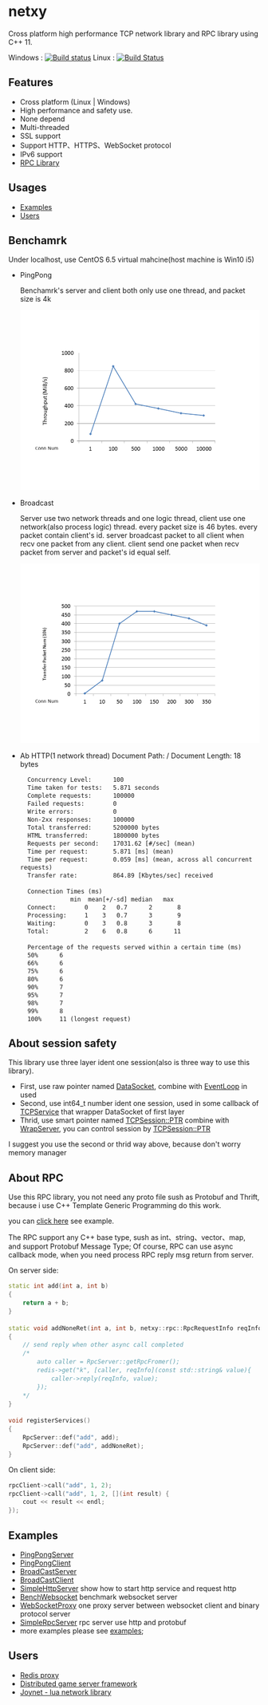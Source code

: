 netxy
=======
Cross platform high performance TCP network library and RPC library using C++ 11.

Windows : [![Build status](https://ci.appveyor.com/api/projects/status/76j8f2hyqlw3ekua/branch/master?svg=true)](https://ci.appveyor.com/project/IronsDu/netxy/branch/master)  Linux : [![Build Status](https://travis-ci.org/IronsDu/netxy.svg?branch=master)](https://travis-ci.org/IronsDu/netxy)

## Features
* Cross platform (Linux | Windows)
* High performance and safety use.
* None depend
* Multi-threaded
* SSL support
* Support HTTP、HTTPS、WebSocket protocol
* IPv6 support
* [RPC Library](https://github.com/IronsDu/netxy/tree/master/src/rpc)

## Usages
* [Examples](#examples)
* [Users](#users)

## Benchamrk
   Under localhost, use CentOS 6.5 virtual mahcine(host machine is Win10 i5)
* PingPong

  Benchamrk's server and client both only use one thread, and packet size is 4k

  ![PingPong](image/pingpong.png "PingPong")

* Broadcast

  Server use two network threads and one logic thread, client use one network(also process logic) thread. every packet size is 46 bytes.
  every packet contain client's id.
  server broadcast packet to all client when recv one packet from any client.
  client send one packet when recv packet from server and packet's id equal self.

  ![Broadcast](image/broadcast.png "Broadcast")

* Ab HTTP(1 network thread)
        Document Path:          /
        Document Length:        18 bytes

        Concurrency Level:      100
        Time taken for tests:   5.871 seconds
        Complete requests:      100000
        Failed requests:        0
        Write errors:           0
        Non-2xx responses:      100000
        Total transferred:      5200000 bytes
        HTML transferred:       1800000 bytes
        Requests per second:    17031.62 [#/sec] (mean)
        Time per request:       5.871 [ms] (mean)
        Time per request:       0.059 [ms] (mean, across all concurrent requests)
        Transfer rate:          864.89 [Kbytes/sec] received

        Connection Times (ms)
                    min  mean[+/-sd] median   max
        Connect:        0    2   0.7      2       8
        Processing:     1    3   0.7      3       9
        Waiting:        0    3   0.8      3       8
        Total:          2    6   0.8      6      11

        Percentage of the requests served within a certain time (ms)
        50%      6
        66%      6
        75%      6
        80%      6
        90%      7
        95%      7
        98%      7
        99%      8
        100%     11 (longest request)

## About session safety
  This library use three layer ident one session(also is three way to use this library).
  * First, use raw pointer named [DataSocket](https://github.com/IronsDu/netxy/blob/master/src/net/DataSocket.h#L30), combine with [EventLoop](https://github.com/IronsDu/netxy/blob/master/src/net/EventLoop.h) in used
  * Second, use int64_t number ident one session, used in some callback of [TCPService](https://github.com/IronsDu/netxy/blob/master/src/net/TCPService.h#L53) that wrapper DataSocket of first layer
  * Thrid, use smart pointer named [TCPSession::PTR](https://github.com/IronsDu/netxy/blob/master/src/net/WrapTCPService.h#L13) combine with [WrapServer](https://github.com/IronsDu/netxy/blob/master/src/net/WrapTCPService.h#L70), you can control session by [TCPSession::PTR](https://github.com/IronsDu/netxy/blob/master/src/net/WrapTCPService.h#L13)

I suggest you use the second or thrid way above, because don't worry memory manager

## About RPC
  Use this RPC library, you not need any proto file sush as Protobuf and Thrift, because i use C++ Template Generic Programming do this work.
  
  you can [click here](https://github.com/IronsDu/DServerFramework/blob/master/DDServerFramework/src/test/CenterServerExt.cpp) see example.
  
  The RPC support any C++ base type, sush as int、string、vector、map, and support Protobuf Message Type; Of course, RPC can use async callback mode, when you need process RPC reply msg return from server.
  
  On server side:
```cpp
static int add(int a, int b)
{
    return a + b;
}

static void addNoneRet(int a, int b, netxy::rpc::RpcRequestInfo reqInfo)
{
    // send reply when other async call completed
    /*
        auto caller = RpcServer::getRpcFromer();
        redis->get("k", [caller, reqInfo](const std::string& value){
            caller->reply(reqInfo, value);
        });
    */
}

void registerServices()
{
    RpcServer::def("add", add);
    RpcServer::def("add", addNoneRet);
}
```

On client side:

```cpp
rpcClient->call("add", 1, 2);
rpcClient->call("add", 1, 2, [](int result) {
    cout << result << endl;
});
```

Examples
----------------------------
* [PingPongServer](https://github.com/IronsDu/netxy/blob/master/examples/PingPongServer.cpp)
* [PingPongClient](https://github.com/IronsDu/netxy/blob/master/examples/PingPongClient.cpp)
* [BroadCastServer](https://github.com/IronsDu/netxy/blob/master/examples/BroadCastServer.cpp)
* [BroadCastClient](https://github.com/IronsDu/netxy/blob/master/examples/BroadCastClient.cpp)
* [SimpleHttpServer](https://github.com/IronsDu/netxy/blob/master/examples/TestHttp.cpp) show how to start http service and request http
* [BenchWebsocket](https://github.com/IronsDu/netxy/blob/master/examples/BenchWebsocket.cpp) benchmark websocket server
* [WebSocketProxy](https://github.com/IronsDu/netxy/blob/master/examples/WebBinaryProxy.cpp) one proxy server between websocket client and binary protocol server
* [SimpleRpcServer](https://github.com/IronsDu/netxy/blob/master/examples/SimpleRpcServer.cpp) rpc server use http and protobuf
* more examples please see [examples](https://github.com/IronsDu/netxy/tree/master/examples);

Users
----------------------------
* [Redis proxy](https://github.com/IronsDu/DBProxy)
* [Distributed game server framework](https://github.com/IronsDu/DServerFramework)
* [Joynet - lua network library](https://github.com/IronsDu/Joynet)
